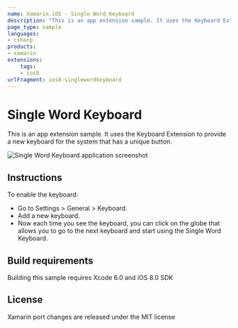 ```yaml
---
name: Xamarin.iOS - Single Word Keyboard
description: "This is an app extension sample. It uses the Keyboard Extension to provide a new keyboard for the system that has a unique button. (iOS8)"
page_type: sample
languages:
- csharp
products:
- xamarin
extensions:
    tags:
    - ios8
urlFragment: ios8-singlewordkeyboard
---
```

# Single Word Keyboard

This is an app extension sample. It uses the Keyboard Extension to provide a new keyboard for the system that has a unique button.

![Single Word Keyboard application screenshot](Screenshots/0.png "Single Word Keyboard application screenshot")

## Instructions

To enable the keyboard:

* Go to Settings > General > Keyboard.
* Add a new keyboard.
* Now each time you see the keyboard, you can click on the globe that allows you to go to the next keyboard and start using the Single Word Keyboard.

## Build requirements

Building this sample requires Xcode 6.0 and iOS 8.0 SDK

## License

Xamarin port changes are released under the MIT license
